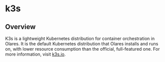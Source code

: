 # k3s

## Overview

K3s is a lightweight Kubernetes distribution for container orchestration in Olares. It is the default Kubernetes distribution that Olares installs and runs on, with lower resource consumption than the official, full-featured one. For more information, visit [k3s.io](https://k3s.io/).